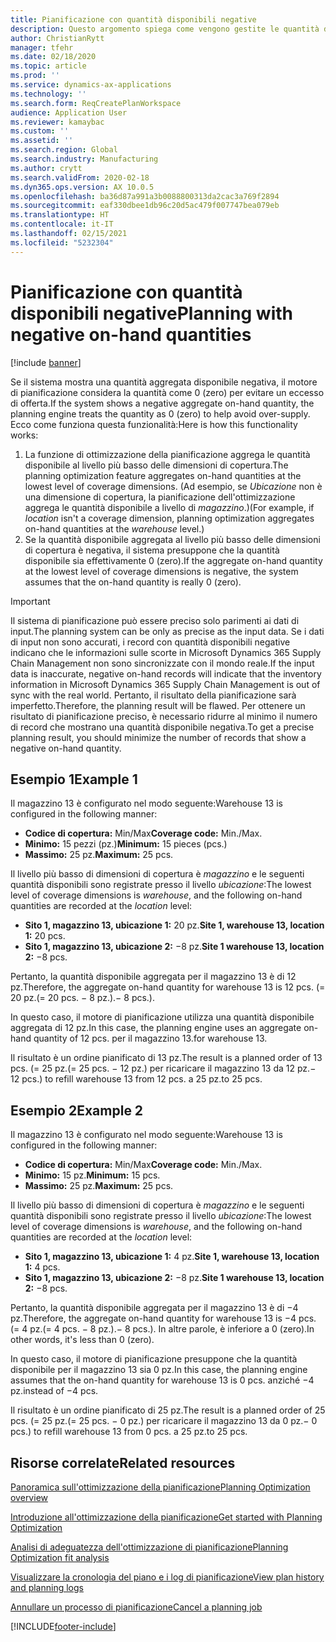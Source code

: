 ```yaml
---
title: Pianificazione con quantità disponibili negative
description: Questo argomento spiega come vengono gestite le quantità disponibili negative quando si utilizza l'ottimizzazione della pianificazione.
author: ChristianRytt
manager: tfehr
ms.date: 02/18/2020
ms.topic: article
ms.prod: ''
ms.service: dynamics-ax-applications
ms.technology: ''
ms.search.form: ReqCreatePlanWorkspace
audience: Application User
ms.reviewer: kamaybac
ms.custom: ''
ms.assetid: ''
ms.search.region: Global
ms.search.industry: Manufacturing
ms.author: crytt
ms.search.validFrom: 2020-02-18
ms.dyn365.ops.version: AX 10.0.5
ms.openlocfilehash: ba36d87a991a3b0088800313da2cac3a769f2894
ms.sourcegitcommit: eaf330dbee1db96c20d5ac479f007747bea079eb
ms.translationtype: HT
ms.contentlocale: it-IT
ms.lasthandoff: 02/15/2021
ms.locfileid: "5232304"
---
```

# <a name="planning-with-negative-on-hand-quantities"></a><span data-ttu-id="f26ac-103">Pianificazione con quantità disponibili negative</span><span class="sxs-lookup"><span data-stu-id="f26ac-103">Planning with negative on-hand quantities</span></span>

[!include [banner](../../includes/banner.md)]

<span data-ttu-id="f26ac-104">Se il sistema mostra una quantità aggregata disponibile negativa, il motore di pianificazione considera la quantità come 0 (zero) per evitare un eccesso di offerta.</span><span class="sxs-lookup"><span data-stu-id="f26ac-104">If the system shows a negative aggregate on-hand quantity, the planning engine treats the quantity as 0 (zero) to help avoid over-supply.</span></span> <span data-ttu-id="f26ac-105">Ecco come funziona questa funzionalità:</span><span class="sxs-lookup"><span data-stu-id="f26ac-105">Here is how this functionality works:</span></span>

1. <span data-ttu-id="f26ac-106">La funzione di ottimizzazione della pianificazione aggrega le quantità disponibile al livello più basso delle dimensioni di copertura.</span><span class="sxs-lookup"><span data-stu-id="f26ac-106">The planning optimization feature aggregates on-hand quantities at the lowest level of coverage dimensions.</span></span> <span data-ttu-id="f26ac-107">(Ad esempio, se *Ubicazione* non è una dimensione di copertura, la pianificazione dell'ottimizzazione aggrega le quantità disponibile a livello di *magazzino*.)</span><span class="sxs-lookup"><span data-stu-id="f26ac-107">(For example, if *location* isn't a coverage dimension, planning optimization aggregates on-hand quantities at the *warehouse* level.)</span></span>
1. <span data-ttu-id="f26ac-108">Se la quantità disponibile aggregata al livello più basso delle dimensioni di copertura è negativa, il sistema presuppone che la quantità disponibile sia effettivamente 0 (zero).</span><span class="sxs-lookup"><span data-stu-id="f26ac-108">If the aggregate on-hand quantity at the lowest level of coverage dimensions is negative, the system assumes that the on-hand quantity is really 0 (zero).</span></span>

> [!IMPORTANT]
> <span data-ttu-id="f26ac-109">Il sistema di pianificazione può essere preciso solo parimenti ai dati di input.</span><span class="sxs-lookup"><span data-stu-id="f26ac-109">The planning system can be only as precise as the input data.</span></span> <span data-ttu-id="f26ac-110">Se i dati di input non sono accurati, i record con quantità disponibili negative indicano che le informazioni sulle scorte in Microsoft Dynamics 365 Supply Chain Management non sono sincronizzate con il mondo reale.</span><span class="sxs-lookup"><span data-stu-id="f26ac-110">If the input data is inaccurate, negative on-hand records will indicate that the inventory information in Microsoft Dynamics 365 Supply Chain Management is out of sync with the real world.</span></span> <span data-ttu-id="f26ac-111">Pertanto, il risultato della pianificazione sarà imperfetto.</span><span class="sxs-lookup"><span data-stu-id="f26ac-111">Therefore, the planning result will be flawed.</span></span> <span data-ttu-id="f26ac-112">Per ottenere un risultato di pianificazione preciso, è necessario ridurre al minimo il numero di record che mostrano una quantità disponibile negativa.</span><span class="sxs-lookup"><span data-stu-id="f26ac-112">To get a precise planning result, you should minimize the number of records that show a negative on-hand quantity.</span></span>

## <a name="example-1"></a><span data-ttu-id="f26ac-113">Esempio 1</span><span class="sxs-lookup"><span data-stu-id="f26ac-113">Example 1</span></span>

<span data-ttu-id="f26ac-114">Il magazzino 13 è configurato nel modo seguente:</span><span class="sxs-lookup"><span data-stu-id="f26ac-114">Warehouse 13 is configured in the following manner:</span></span>

- <span data-ttu-id="f26ac-115">**Codice di copertura:** Min/Max</span><span class="sxs-lookup"><span data-stu-id="f26ac-115">**Coverage code:** Min./Max.</span></span>
- <span data-ttu-id="f26ac-116">**Minimo:** 15 pezzi (pz.)</span><span class="sxs-lookup"><span data-stu-id="f26ac-116">**Minimum:** 15 pieces (pcs.)</span></span>
- <span data-ttu-id="f26ac-117">**Massimo:** 25 pz.</span><span class="sxs-lookup"><span data-stu-id="f26ac-117">**Maximum:** 25 pcs.</span></span>

<span data-ttu-id="f26ac-118">Il livello più basso di dimensioni di copertura è *magazzino* e le seguenti quantità disponibili sono registrate presso il livello *ubicazione*:</span><span class="sxs-lookup"><span data-stu-id="f26ac-118">The lowest level of coverage dimensions is *warehouse*, and the following on-hand quantities are recorded at the *location* level:</span></span>

- <span data-ttu-id="f26ac-119">**Sito 1, magazzino 13, ubicazione 1:** 20 pz.</span><span class="sxs-lookup"><span data-stu-id="f26ac-119">**Site 1, warehouse 13, location 1:** 20 pcs.</span></span>
- <span data-ttu-id="f26ac-120">**Sito 1, magazzino 13, ubicazione 2:** &minus;8 pz.</span><span class="sxs-lookup"><span data-stu-id="f26ac-120">**Site 1 warehouse 13, location 2:** &minus;8 pcs.</span></span>

<span data-ttu-id="f26ac-121">Pertanto, la quantità disponibile aggregata per il magazzino 13 è di 12 pz.</span><span class="sxs-lookup"><span data-stu-id="f26ac-121">Therefore, the aggregate on-hand quantity for warehouse 13 is 12 pcs.</span></span> <span data-ttu-id="f26ac-122">(= 20 pz.</span><span class="sxs-lookup"><span data-stu-id="f26ac-122">(= 20 pcs.</span></span> <span data-ttu-id="f26ac-123">&minus; 8 pz.).</span><span class="sxs-lookup"><span data-stu-id="f26ac-123">&minus; 8 pcs.).</span></span>

<span data-ttu-id="f26ac-124">In questo caso, il motore di pianificazione utilizza una quantità disponibile aggregata di 12 pz.</span><span class="sxs-lookup"><span data-stu-id="f26ac-124">In this case, the planning engine uses an aggregate on-hand quantity of 12 pcs.</span></span> <span data-ttu-id="f26ac-125">per il magazzino 13.</span><span class="sxs-lookup"><span data-stu-id="f26ac-125">for warehouse 13.</span></span>

<span data-ttu-id="f26ac-126">Il risultato è un ordine pianificato di 13 pz.</span><span class="sxs-lookup"><span data-stu-id="f26ac-126">The result is a planned order of 13 pcs.</span></span> <span data-ttu-id="f26ac-127">(= 25 pz.</span><span class="sxs-lookup"><span data-stu-id="f26ac-127">(= 25 pcs.</span></span> <span data-ttu-id="f26ac-128">&minus; 12 pz.) per ricaricare il magazzino 13 da 12 pz.</span><span class="sxs-lookup"><span data-stu-id="f26ac-128">&minus; 12 pcs.) to refill warehouse 13 from 12 pcs.</span></span> <span data-ttu-id="f26ac-129">a 25 pz.</span><span class="sxs-lookup"><span data-stu-id="f26ac-129">to 25 pcs.</span></span>

## <a name="example-2"></a><span data-ttu-id="f26ac-130">Esempio 2</span><span class="sxs-lookup"><span data-stu-id="f26ac-130">Example 2</span></span>

<span data-ttu-id="f26ac-131">Il magazzino 13 è configurato nel modo seguente:</span><span class="sxs-lookup"><span data-stu-id="f26ac-131">Warehouse 13 is configured in the following manner:</span></span>

- <span data-ttu-id="f26ac-132">**Codice di copertura:** Min/Max</span><span class="sxs-lookup"><span data-stu-id="f26ac-132">**Coverage code:** Min./Max.</span></span>
- <span data-ttu-id="f26ac-133">**Minimo:** 15 pz.</span><span class="sxs-lookup"><span data-stu-id="f26ac-133">**Minimum:** 15 pcs.</span></span>
- <span data-ttu-id="f26ac-134">**Massimo:** 25 pz.</span><span class="sxs-lookup"><span data-stu-id="f26ac-134">**Maximum:** 25 pcs.</span></span>

<span data-ttu-id="f26ac-135">Il livello più basso di dimensioni di copertura è *magazzino* e le seguenti quantità disponibili sono registrate presso il livello *ubicazione*:</span><span class="sxs-lookup"><span data-stu-id="f26ac-135">The lowest level of coverage dimensions is *warehouse*, and the following on-hand quantities are recorded at the *location* level:</span></span>

- <span data-ttu-id="f26ac-136">**Sito 1, magazzino 13, ubicazione 1:** 4 pz.</span><span class="sxs-lookup"><span data-stu-id="f26ac-136">**Site 1, warehouse 13, location 1:** 4 pcs.</span></span>
- <span data-ttu-id="f26ac-137">**Sito 1, magazzino 13, ubicazione 2:** &minus;8 pz.</span><span class="sxs-lookup"><span data-stu-id="f26ac-137">**Site 1 warehouse 13, location 2:** &minus;8 pcs.</span></span>

<span data-ttu-id="f26ac-138">Pertanto, la quantità disponibile aggregata per il magazzino 13 è di &minus;4 pz.</span><span class="sxs-lookup"><span data-stu-id="f26ac-138">Therefore, the aggregate on-hand quantity for warehouse 13 is &minus;4 pcs.</span></span> <span data-ttu-id="f26ac-139">(= 4 pz.</span><span class="sxs-lookup"><span data-stu-id="f26ac-139">(= 4 pcs.</span></span> <span data-ttu-id="f26ac-140">&minus; 8 pz.).</span><span class="sxs-lookup"><span data-stu-id="f26ac-140">&minus; 8 pcs.).</span></span> <span data-ttu-id="f26ac-141">In altre parole, è inferiore a 0 (zero).</span><span class="sxs-lookup"><span data-stu-id="f26ac-141">In other words, it's less than 0 (zero).</span></span>

<span data-ttu-id="f26ac-142">In questo caso, il motore di pianificazione presuppone che la quantità disponibile per il magazzino 13 sia 0 pz.</span><span class="sxs-lookup"><span data-stu-id="f26ac-142">In this case, the planning engine assumes that the on-hand quantity for warehouse 13 is 0 pcs.</span></span> <span data-ttu-id="f26ac-143">anziché &minus;4 pz.</span><span class="sxs-lookup"><span data-stu-id="f26ac-143">instead of &minus;4 pcs.</span></span>

<span data-ttu-id="f26ac-144">Il risultato è un ordine pianificato di 25 pz.</span><span class="sxs-lookup"><span data-stu-id="f26ac-144">The result is a planned order of 25 pcs.</span></span> <span data-ttu-id="f26ac-145">(= 25 pz.</span><span class="sxs-lookup"><span data-stu-id="f26ac-145">(= 25 pcs.</span></span> <span data-ttu-id="f26ac-146">&minus; 0 pz.) per ricaricare il magazzino 13 da 0 pz.</span><span class="sxs-lookup"><span data-stu-id="f26ac-146">&minus; 0 pcs.) to refill warehouse 13 from 0 pcs.</span></span> <span data-ttu-id="f26ac-147">a 25 pz.</span><span class="sxs-lookup"><span data-stu-id="f26ac-147">to 25 pcs.</span></span>

## <a name="related-resources"></a><span data-ttu-id="f26ac-148">Risorse correlate</span><span class="sxs-lookup"><span data-stu-id="f26ac-148">Related resources</span></span>

[<span data-ttu-id="f26ac-149">Panoramica sull'ottimizzazione della pianificazione</span><span class="sxs-lookup"><span data-stu-id="f26ac-149">Planning Optimization overview</span></span>](planning-optimization-overview.md)

[<span data-ttu-id="f26ac-150">Introduzione all'ottimizzazione della pianificazione</span><span class="sxs-lookup"><span data-stu-id="f26ac-150">Get started with Planning Optimization</span></span>](get-started.md)

[<span data-ttu-id="f26ac-151">Analisi di adeguatezza dell'ottimizzazione di pianificazione</span><span class="sxs-lookup"><span data-stu-id="f26ac-151">Planning Optimization fit analysis</span></span>](planning-optimization-fit-analysis.md)

[<span data-ttu-id="f26ac-152">Visualizzare la cronologia del piano e i log di pianificazione</span><span class="sxs-lookup"><span data-stu-id="f26ac-152">View plan history and planning logs</span></span>](plan-history-logs.md)

[<span data-ttu-id="f26ac-153">Annullare un processo di pianificazione</span><span class="sxs-lookup"><span data-stu-id="f26ac-153">Cancel a planning job</span></span>](cancel-planning-job.md)


[!INCLUDE[footer-include](../../../includes/footer-banner.md)]